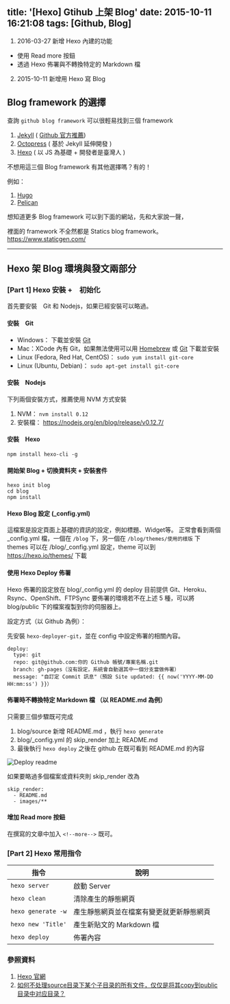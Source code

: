 title: '[Hexo] Gtihub 上架 Blog'
date: 2015-10-11 16:21:08
tags: [Github, Blog]
---

1. 2016-03-27 新增 Hexo 內建的功能
 - 使用 Read more 按鈕
 - 透過 Hexo 佈署與不轉換特定的 Markdown 檔
2. 2015-10-11 新增用 Hexo 寫 Blog

## Blog framework 的選擇

查詢 `github blog framework` 可以很輕易找到三個 framework
1. [Jekyll](http://jekyllrb.com/) ( [Github 官方推薦](https://pages.github.com/#next-steps))
2. [Octopress](http://octopress.org/) ( 基於 Jekyll 延伸開發 )
3. [Hexo](https://hexo.io/) ( 以 JS 為基礎 + 開發者是臺灣人 )

不想用這三個 Blog framework 有其他選擇嗎？有的！

<!--more-->

例如：
1. [Hugo](http://gohugo.io/)
2. [Pelican](http://blog.getpelican.com/)

想知道更多 Blog framework 可以到下面的網站，先和大家說一聲，

裡面的 framework 不全然都是 Statics blog framework。
https://www.staticgen.com/

---

## Hexo 架 Blog 環境與發文兩部分

### [Part 1] Hexo 安裝 +　初始化

首先要安裝　Git 和 Nodejs，如果已經安裝可以略過。

#### 安裝　Git

- Windows： 下載並安裝 [Git](https://git-scm.com/download/win)
- Mac：XCode 內有 Git，如果無法使用可以用 [Homebrew](http://mxcl.github.com/homebrew/) 或 [Git](http://sourceforge.net/projects/git-osx-installer/files/git-2.5.3-intel-universal-mavericks.dmg/download?use_mirror=autoselect) 下載並安裝
- Linux (Fedora, Red Hat, CentOS)： `sudo yum install git-core`
- Linux (Ubuntu, Debian)： `sudo apt-get install git-core`

#### 安裝　Nodejs

下列兩個安裝方式，推薦使用 NVM 方式安裝

1. NVM： `nvm install 0.12`
2. 安裝檔： https://nodejs.org/en/blog/release/v0.12.7/

#### 安裝　Hexo

```
npm install hexo-cli -g
```

#### 開始架 Blog + 切換資料夾 + 安裝套件

```
hexo init blog
cd blog
npm install
```

#### Hexo Blog 設定 (\_config.yml)

這檔案是設定頁面上基礎的資訊的設定，例如標題、Widget等。
正常會看到兩個 \_config.yml 檔，一個在 `/blog` 下，另一個在 `/blog/themes/使用的樣版` 下
themes 可以在 /blog/\_config.yml 設定，theme 可以到 https://hexo.io/themes/ 下載

#### 使用 Hexo Deploy 佈署

Hexo 佈署的設定放在 blog/\_config.yml 的 deploy
目前提供 Git、Heroku、Rsync、OpenShift、FTPSync
要佈署的環境若不在上述 5 種，可以將 blog/public 下的檔案複製到你的伺服器上。

設定方式（以 Github 為例）：

先安裝 `hexo-deployer-git`，並在 config 中設定佈署的相關內容。
```
deploy:
  type: git
  repo: git@github.com:你的 Github 帳號/專案名稱.git
  branch: gh-pages（沒有設定，系統會自動選其中一個分支當做佈署）
  message: "自訂定 Commit 訊息"（預設 Site updated: {{ now('YYYY-MM-DD HH:mm:ss') }}）
```

#### 佈署時不轉換特定 Markdown 檔 （以 README.md 為例）

只需要三個步驟既可完成

1. blog/source 新增 README.md ，執行 `hexo generate`
2. blog/\_config.yml 的 skip_render 加上 README.md
3. 最後執行 `hexo deploy` 之後在 github 在既可看到 README.md 的內容

![Deploy readme](https://blog.ivanwei.co/images/hexo/deploy-readme.png)

如果要略過多個檔案或資料夾則 skip_render 改為
```
skip_render:
  - README.md
  - images/**
```

#### 增加 Read more 按鈕

在撰寫的文章中加入 `<!--more-->` 既可。

### [Part 2] Hexo 常用指令

| 指令 | 說明 |
|---|---|
| `hexo server` | 啟動 Server |
| `hexo clean`  | 清除產生的靜態網頁 |
| `hexo generate -w` | 產生靜態網頁並在檔案有變更就更新靜態網頁 |
| `hexo new 'Title'` | 產生新貼文的 Markdown 檔 |
| `hexo deploy` | 佈署內容 |

### 參照資料

1. [Hexo 官網](https://Hexo.io)
2. [如何不处理source目录下某个子目录的所有文件，仅仅是将其copy到public目录中对应目录？](https://github.com/hexojs/hexo/issues/1146#issuecomment-88798481)

